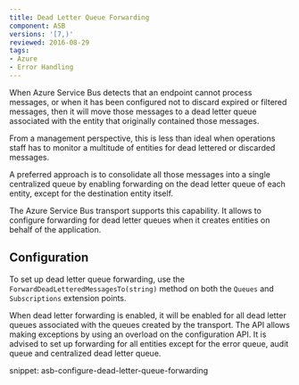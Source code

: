 ```yaml
---
title: Dead Letter Queue Forwarding
component: ASB
versions: '[7,)'
reviewed: 2016-08-29
tags:
- Azure
- Error Handling
---
```


When Azure Service Bus detects that an endpoint cannot process messages, or when it has been configured not to discard expired or filtered messages, then it will move those messages to a dead letter queue associated with the entity that originally contained those messages.

From a management perspective, this is less than ideal when operations staff has to monitor a multitude of entities for dead lettered or discarded messages.

A preferred approach is to consolidate all those messages into a single centralized queue by enabling forwarding on the dead letter queue of each entity, except for the destination entity itself.

The Azure Service Bus transport supports this capability. It allows to configure forwarding for dead letter queues when it creates entities on behalf of the application.


## Configuration

To set up dead letter queue forwarding, use the  `ForwardDeadLetteredMessagesTo(string)` method on both the `Queues` and `Subscriptions` extension points.

When dead letter forwarding is enabled, it will be enabled for all dead letter queues associated with the queues created by the transport. The API allows making exceptions by using an overload on the configuration API. It is advised to set up forwarding for all entities except for the error queue, audit queue and centralized dead letter queue.

snippet: asb-configure-dead-letter-queue-forwarding